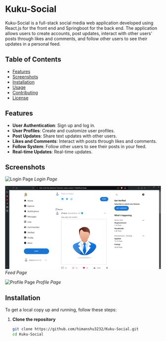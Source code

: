 # Kuku-Social

Kuku-Social is a full-stack social media web application developed using React.js for the front end and Springboot for the back end. The application allows users to create accounts, post updates, interact with other users' posts through likes and comments, and follow other users to see their updates in a personal feed.

## Table of Contents

- [Features](#features)
- [Screenshots](#screenshots)
- [Installation](#installation)
- [Usage](#usage)
- [Contributing](#contributing)
- [License](#license)

## Features

- **User Authentication**: Sign up and log in.
- **User Profiles**: Create and customize user profiles.
- **Post Updates**: Share text updates with other users.
- **Likes and Comments**: Interact with posts through likes and comments.
- **Follow System**: Follow other users to see their posts in your feed.
- **Real-time Updates**: Real-time updates.

## Screenshots

![Login Page](screenshots/login.png)
_Login Page_

![Feed Page](screenshots/feed.png)
_Feed Page_

![Profile Page](screenshots/profile.png)
_Profile Page_

## Installation

To get a local copy up and running, follow these steps:

1. **Clone the repository**
   ```sh
   git clone https://github.com/himanshu3232/Kuku-Social.git
   cd Kuku-Social
   ```
